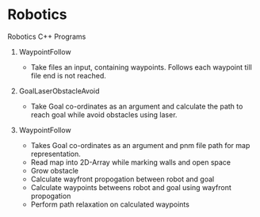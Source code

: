 # Robotics
Robotics C++ Programs

1. WaypointFollow 
   - Take files an input, containing waypoints. Follows each waypoint till file end is not reached.
  
2. GoalLaserObstacleAvoid 
   - Take Goal co-ordinates as an argument and calculate the path to reach goal while avoid obstacles using laser. 
   
3. WaypointFollow 
   - Takes Goal co-ordinates as an argument and pnm file path for map representation. 
   - Read map into 2D-Array while marking walls and open space  
   - Grow obstacle  
   - Calculate wayfront propogation between robot and goal 
   - Calculate waypoints betweens robot and goal using wayfront propogation
   - Perform path relaxation on calculated waypoints 
